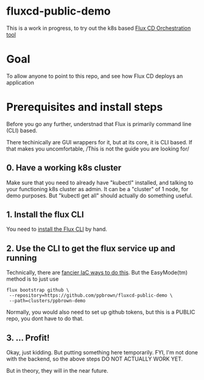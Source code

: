 # fluxcd-public-demo

This is a work in progress, to try out the
k8s based [Flux CD Orchestration tool](https://fluxcd.io/)

# Goal
To allow anyone to point to this repo, and see how Flux CD deploys an application

# Prerequisites and install steps

Before you go any further, understnad that Flux is primarily command line (CLI) based.

There techinically are GUI wrappers for it, but at its core, it is CLI based. 
If that makes you uncomfortable, /This is not the guide you are looking for/

## 0. Have a working k8s cluster

Make sure that you need to already have "kubectl" installed, and talking to your functioning k8s cluster as admin.
It can be a "cluster" of 1 node, for demo purposes. But "kubectl get all" should actually do something useful.

## 1. Install the flux CLI

You need to [install the Flux CLI](https://fluxcd.io/flux/installation/#install-the-flux-cli) by hand.

## 2. Use the CLI to get the flux service up and running

Technically, there are [fancier IaC ways to do this](https://registry.terraform.io/providers/fluxcd/flux/latest).
But the EasyMode(tm) method is to just use

    flux bootstrap github \
     --repository=https://github.com/ppbrown/fluxcd-public-demo \
     --path=clusters/ppbrown-demo

Normally, you would also need to set up github tokens, but this is a PUBLIC repo, you dont have to do that.

## 3. ... Profit!

Okay, just kidding. But putting something here temporarily. FYI, I'm not done with the backend, so the above steps
DO NOT ACTUALLY WORK YET.

But in theory, they will in the near future.

